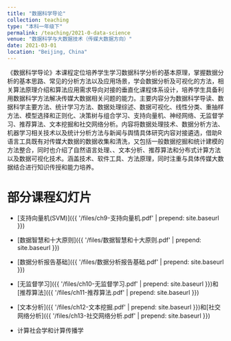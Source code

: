 ```yaml
---
title: "数据科学导论"
collection: teaching
type: "本科一年级下"
permalink: /teaching/2021-0-data-science
venue: "数据科学与大数据技术（传媒大数据方向）"
date: 2021-03-01
location: "Beijing, China"
---
```


《数据科学导论》本课程定位培养学生学习数据科学分析的基本原理，掌握数据分析的基本思路、常见的分析方法以及应用场景，学会数据分析及可视化的方法，相关算法原理介绍和算法应用需求导向对接的垂直化课程体系设计，培养学生具备利用数据科学方法解决传媒大数据相关问题的能力。主要内容分为数据科学导读、数据科学主要方法、统计学习方法、数据处理综述、数据可视化、线性分类、重抽样方法、模型选择和正则化、决策树与组合学习、支持向量机、神经网络、无监督学习、推荐算法、文本挖掘和社交网络分析。内容将数据处理技术、数据分析方法、机器学习相关技术以及统计分析方法与新闻与舆情具体研究内容对接遴选，借助R语言工具既有对传媒大数据的数据收集和清洗，又包括一般数据挖掘和统计建模的方法整合，同时也介绍了自然语言处理、、文本分析、推荐算法和分布式计算方法以及数据可视化技术。涵盖技术、软件工具、方法原理，同时注重与具体传媒大数据结合进行知识传授和能力培养。


部分课程幻灯片
======

- [支持向量机(SVM)]({{ '/files/ch9-支持向量机.pdf' | prepend: site.baseurl }}) 

- [数据智慧和十大原则]({{ '/files/数据智慧和十大原则.pdf' | prepend: site.baseurl }})

- [数据分析报告基础]({{ '/files/数据分析报告基础.pdf' | prepend: site.baseurl }})

- [无监督学习]({{ '/files/ch10-无监督学习.pdf' | prepend: site.baseurl }})和[推荐算法]({{ '/files/ch11-推荐算法.pdf' | prepend: site.baseurl }})


- [文本分析]({{ '/files/ch12-文本挖掘.pdf' | prepend: site.baseurl }})和[社交网络分析]({{ '/files/ch13-社交网络分析.pdf' | prepend: site.baseurl }})

- 计算社会学和计算传播学

